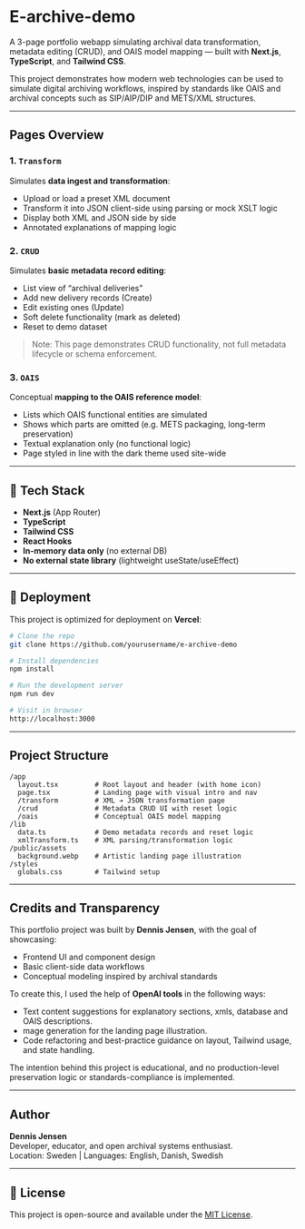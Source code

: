 # E-archive-demo

A 3-page portfolio webapp simulating archival data transformation, metadata editing (CRUD), and OAIS model mapping — built with **Next.js**, **TypeScript**, and **Tailwind CSS**.

This project demonstrates how modern web technologies can be used to simulate digital archiving workflows, inspired by standards like OAIS and archival concepts such as SIP/AIP/DIP and METS/XML structures.

---

## Pages Overview

### 1. `Transform`
Simulates **data ingest and transformation**:
- Upload or load a preset XML document
- Transform it into JSON client-side using parsing or mock XSLT logic
- Display both XML and JSON side by side
- Annotated explanations of mapping logic

### 2. `CRUD`
Simulates **basic metadata record editing**:
- List view of “archival deliveries”
- Add new delivery records (Create)
- Edit existing ones (Update)
- Soft delete functionality (mark as deleted)
- Reset to demo dataset

> Note: This page demonstrates CRUD functionality, not full metadata lifecycle or schema enforcement.

### 3. `OAIS`
Conceptual **mapping to the OAIS reference model**:
- Lists which OAIS functional entities are simulated
- Shows which parts are omitted (e.g. METS packaging, long-term preservation)
- Textual explanation only (no functional logic)
- Page styled in line with the dark theme used site-wide

---

## 🔧 Tech Stack

- **Next.js** (App Router)
- **TypeScript**
- **Tailwind CSS**
- **React Hooks**
- **In-memory data only** (no external DB)
- **No external state library** (lightweight useState/useEffect)

---

## 🔪 Deployment

This project is optimized for deployment on **Vercel**:
```bash
# Clone the repo
git clone https://github.com/yourusername/e-archive-demo

# Install dependencies
npm install

# Run the development server
npm run dev

# Visit in browser
http://localhost:3000
```

---

## Project Structure

```
/app
  layout.tsx         # Root layout and header (with home icon)
  page.tsx           # Landing page with visual intro and nav
  /transform         # XML ➔ JSON transformation page
  /crud              # Metadata CRUD UI with reset logic
  /oais              # Conceptual OAIS model mapping
/lib
  data.ts            # Demo metadata records and reset logic
  xmlTransform.ts    # XML parsing/transformation logic
/public/assets
  background.webp    # Artistic landing page illustration
/styles
  globals.css        # Tailwind setup
```

---

## Credits and Transparency

This portfolio project was built by **Dennis Jensen**, with the goal of showcasing:
- Frontend UI and component design
- Basic client-side data workflows
- Conceptual modeling inspired by archival standards

To create this, I used the help of **OpenAI tools** in the following ways:
- Text content suggestions for explanatory sections, xmls, database and OAIS descriptions.
- mage generation for the landing page illustration.
- Code refactoring and best-practice guidance on layout, Tailwind usage, and state handling.

The intention behind this project is educational, and no production-level preservation logic or standards-compliance is implemented.

---

## Author

**Dennis Jensen**  
Developer, educator, and open archival systems enthusiast.  
Location: Sweden | Languages: English, Danish, Swedish


---

## 📝 License

This project is open-source and available under the [MIT License](LICENSE).
